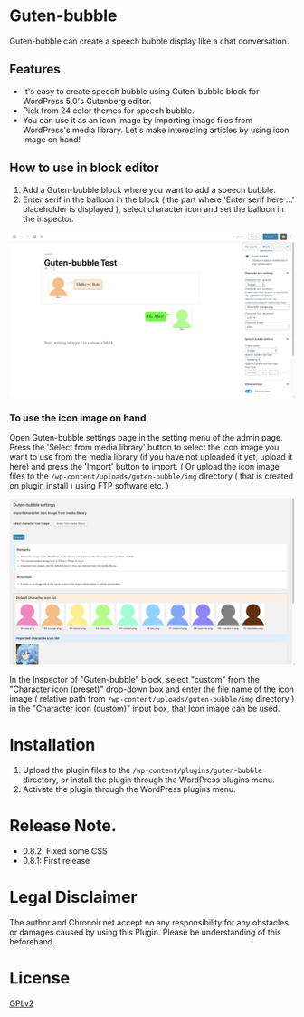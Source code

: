 # Guten-bubble

Guten-bubble can create a speech bubble display like a chat conversation.

## Features
* It's easy to create speech bubble using Guten-bubble block for WordPress 5.0's Gutenberg editor.
* Pick from 24 color themes for speech bubble.
* You can use it as an icon image by importing image files from WordPress's media library. Let's make interesting articles by using icon image on hand!

## How to use in block editor

1. Add a Guten-bubble block where you want to add a speech bubble.
2. Enter serif in the balloon in the block ( the part where 'Enter serif here ...' placeholder is displayed ), select character icon and set the balloon in the inspector.

![Screeenshot-1](https://raw.githubusercontent.com/Nia-TN1012/guten-bubble/master/assets/screenshot-1.png)

### To use the icon image on hand

Open Guten-bubble settings page in the setting menu of the admin page.
Press the 'Select from media library' button to select the icon image you want to use from the media library (if you have not uploaded it yet, upload it here) and press the 'Import' button to import.
( Or upload the icon image files to the `/wp-content/uploads/guten-bubble/img` directory ( that is created on plugin install ) using FTP software etc. )

![Screeenshot-2](https://raw.githubusercontent.com/Nia-TN1012/guten-bubble/master/assets/screenshot-2.png)

In the Inspector of "Guten-bubble" block, select "custom" from the "Character icon (preset)" drop-down box
and enter the file name of the icon image ( relative path from `/wp-content/uploads/guten-bubble/img` directory ) in the "Character icon (custom)" input box,
that Icon image can be used.

# Installation

1. Upload the plugin files to the `/wp-content/plugins/guten-bubble` directory, or install the plugin through the WordPress plugins menu.
2. Activate the plugin through the WordPress plugins menu.

# Release Note.

* 0.8.2: Fixed some CSS
* 0.8.1: First release

# Legal Disclaimer

The author and Chronoir.net accept no any responsibility for any obstacles or damages caused by using this Plugin. Please be understanding of this beforehand.

# License

[GPLv2](https://www.gnu.org/licenses/gpl-2.0.html)